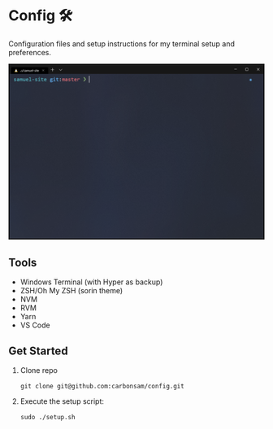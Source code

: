 # Config :hammer_and_wrench:

Configuration files and setup instructions for my terminal setup and preferences.

![terminal screenshot](./screenshot.png)

## Tools

- Windows Terminal (with Hyper as backup)
- ZSH/Oh My ZSH (sorin theme)
- NVM
- RVM
- Yarn
- VS Code

## Get Started

1. Clone repo

   ```shell
   git clone git@github.com:carbonsam/config.git
   ```

1. Execute the setup script:

   ```shell
   sudo ./setup.sh
   ```

